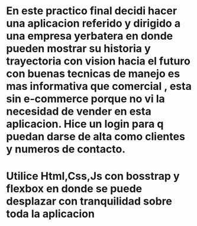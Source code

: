 # En este practico final decidi hacer una aplicacion referido y dirigido a una empresa yerbatera en donde pueden mostrar su historia y trayectoria con vision hacia el futuro con buenas tecnicas de manejo es mas informativa que comercial , esta sin e-commerce porque no vi la necesidad de vender en esta aplicacion. Hice un login para q puedan darse de alta como clientes y numeros de contacto.

# Utilice Html,Css,Js con bosstrap y flexbox en donde se puede desplazar con tranquilidad sobre toda la aplicacion

